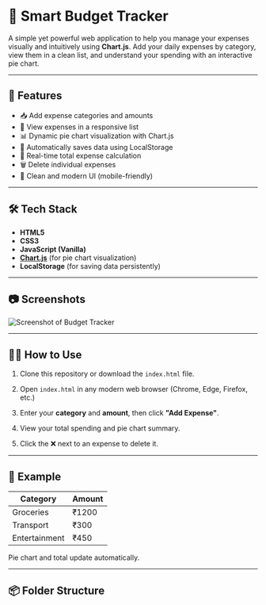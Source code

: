 # 💸 Smart Budget Tracker

A simple yet powerful web application to help you manage your expenses visually and intuitively using **Chart.js**. Add your daily expenses by category, view them in a clean list, and understand your spending with an interactive pie chart.

---

## 🚀 Features

- 📥 Add expense categories and amounts
- 🧾 View expenses in a responsive list
- 📊 Dynamic pie chart visualization with Chart.js
- 💾 Automatically saves data using LocalStorage
- 🧮 Real-time total expense calculation
- 🗑 Delete individual expenses
- 🎨 Clean and modern UI (mobile-friendly)

---

## 🛠️ Tech Stack

- **HTML5**
- **CSS3**
- **JavaScript (Vanilla)**
- **[Chart.js](https://www.chartjs.org/)** (for pie chart visualization)
- **LocalStorage** (for saving data persistently)

---

## 📷 Screenshots

![Screenshot of Budget Tracker](https://via.placeholder.com/600x300.png?text=Budget+Tracker+App+Preview)

---

## 🧑‍💻 How to Use

1. Clone this repository or download the `index.html` file.

2. Open `index.html` in any modern web browser (Chrome, Edge, Firefox, etc.)

3. Enter your **category** and **amount**, then click **"Add Expense"**.

4. View your total spending and pie chart summary.

5. Click the ❌ next to an expense to delete it.

---

## 🧪 Example

| Category | Amount |
|----------|--------|
| Groceries | ₹1200 |
| Transport | ₹300 |
| Entertainment | ₹450 |

Pie chart and total update automatically.

---

## 📦 Folder Structure

